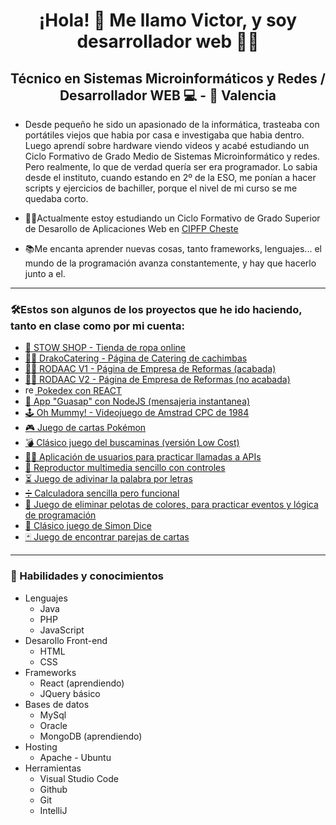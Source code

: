 <h1 align="center">¡Hola! 👋 Me llamo Victor, y soy desarrollador web 👨‍💻</h1>
<h2 align="center">Técnico en Sistemas Microinformáticos y Redes / Desarrollador WEB 💻 - 📍 Valencia</h2>
<ul>
  <li>
    <p>Desde pequeño he sido un apasionado de la informática, trasteaba con portátiles viejos que habia por casa e investigaba que habia dentro. Luego aprendí sobre hardware viendo videos y acabé estudiando un Ciclo Formativo de Grado Medio de Sistemas Microinformático y redes. Pero realmente, lo que de verdad quería ser era programador. Lo sabia desde el instituto, cuando estando en 2º de la ESO, me ponían a hacer scripts y ejercicios de bachiller, porque el nivel de mi curso se me quedaba corto.</p>
  </li>
<li><p>👨‍🎓Actualmente estoy estudiando un Ciclo Formativo de Grado Superior de Desarollo de Aplicaciones Web en <a href="https://portal.edu.gva.es/fpcheste/">CIPFP Cheste</a></p></li>
<li><p>📚Me encanta aprender nuevas cosas, tanto frameworks, lenguajes... el mundo de la programación avanza constantemente, y hay que hacerlo junto a el.</p></li>
</ul>
<hr>
<h3>🛠Estos son algunos de los proyectos que he ido haciendo, tanto en clase como por mi cuenta:</h3>
<ul>
  <li><a target="_blank" href="https://stow.victorcorral.com">🛒 STOW SHOP - Tienda de ropa online</a></li>
  <li><a target="_blank" href="https://drakocatering.victorcorral.com">👨‍🍳 DrakoCatering - Página de Catering de cachimbas</a></li>
  <li><a target="_blank" href="https://rodaac1.victorcorral.com">👷‍♂️ RODAAC V1 - Página de Empresa de Reformas (acabada)</a></li>
  <li><a target="_blank" href="https://rodaac.victorcorral.com">👷‍♂️ RODAAC V2 - Página de Empresa de Reformas (no acabada)</a></li>
  <li><a target="_blank" href="https://daw.victorcorral.com/pokedex-REACT/"> <img height="15" width="15" alt="react" src="https://upload.wikimedia.org/wikipedia/commons/thumb/a/a7/React-icon.svg/1200px-React-icon.svg.png"> Pokedex con REACT</a></li>
  <li><a target="_blank" href="https://guasap.victorcorral.com">📩 App "Guasap" con NodeJS (mensajeria instantanea)</a></li>
  <li><a target="_blank" href="https://daw.victorcorral.com/ohMummy">🕹 Oh Mummy! - Videojuego de Amstrad CPC de 1984</a></li>
  <li><a target="_blank" href="https://daw.victorcorral.com/combate-cartas-pokemon">🎮 Juego de cartas Pokémon</a></li>
  <li><a target="_blank" href="https://daw.victorcorral.com/buscaminas">💣 Clásico juego del buscaminas (versión Low Cost)</a></li>
  <li><a target="_blank" href="https://daw.victorcorral.com/fetch-usuarios">🙍‍♂️ Aplicación de usuarios para practicar llamadas a APIs</a></li>
  <li><a target="_blank" href="https://daw.victorcorral.com/reproductor-multimedia">🎥 Reproductor multimedia sencillo con controles</a></li>
  <li><a target="_blank" href="https://daw.victorcorral.com/AdivinaPalabra">⏳ Juego de adivinar la palabra por letras</a></li>
  <li><a target="_blank" href="https://daw.victorcorral.com/calculadora">➗ Calculadora sencilla pero funcional</a></li>
  <li><a target="_blank" href="https://daw.victorcorral.com/eliminar-pelotas">🎯 Juego de eliminar pelotas de colores, para practicar eventos y lógica de programación</a></li>
  <li><a target="_blank" href="https://daw.victorcorral.com/simon-dice">📏 Clásico juego de Simon Dice</a></li>
  <li><a target="_blank" href="https://daw.victorcorral.com/pareja-cartas">🃏 Juego de encontrar parejas de cartas</a></li>

</ul>
<hr>
<h3>🧠 Habilidades y conocimientos</h3>
<ul>
  <li>Lenguajes
    <ul>
      <li>Java</li>
      <li>PHP</li>
      <li>JavaScript</li>
    </ul>
  </li>
  <li>Desarollo Front-end
    <ul>
      <li>HTML</li>
      <li>CSS</li>
    </ul>
  </li>
      <li>Frameworks
    <ul>
      <li>React (aprendiendo)</li>
      <li>JQuery básico</li>
    </ul>
  </li>
        <li>Bases de datos
          <ul>
            <li>MySql</li>
            <li>Oracle</li>
            <li>MongoDB (aprendiendo)</li>
          </ul>
  </li>
    <li>Hosting
    <ul>
      <li>Apache - Ubuntu</li>
    </ul>
  </li>
      <li>Herramientas
    <ul>
      <li>Visual Studio Code</li>
      <li>Github</li>
      <li>Git</li>
      <li>IntelliJ</li>
    </ul>
  </li>
</ul>
